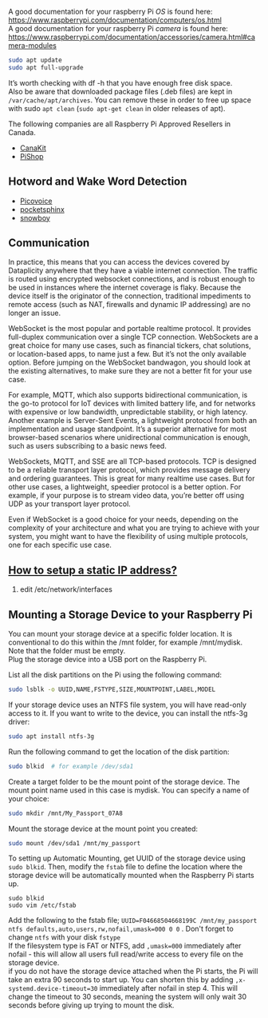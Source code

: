A good documentation for your raspberry Pi _OS_ is found here: https://www.raspberrypi.com/documentation/computers/os.html <br />
A good documentation for your raspberry Pi _camera_ is found here: https://www.raspberrypi.com/documentation/accessories/camera.html#camera-modules <br />


```bash
sudo apt update
sudo apt full-upgrade
```
It’s worth checking with df -h that you have enough free disk space.<br />
Also be aware that downloaded package files (.deb files) are kept in `/var/cache/apt/archives`. You can remove these in order to free up space 
with sudo `apt clean` (`sudo apt-get clean` in older releases of apt). 

The following companies are all Raspberry Pi Approved Resellers in Canada.
* [CanaKit](https://www.canakit.com/)
* [PiShop](https://www.pishop.ca/)

## Hotword and Wake Word Detection
* [Picovoice](https://github.com/Picovoice/porcupine)
* [pocketsphinx](https://github.com/cmusphinx/pocketsphinx)
* [snowboy](https://github.com/seasalt-ai/snowboy)

## Communication
In practice, this means that you can access the devices covered by Dataplicity anywhere that they have a viable internet connection. The traffic is routed using encrypted websocket connections, and is robust enough to be used in instances where the internet coverage is flaky. Because the device itself is the originator of the connection, traditional impediments to remote access (such as NAT, firewalls and dynamic IP addressing) are no longer an issue.<br />

WebSocket is the most popular and portable realtime protocol. It provides full-duplex communication over a single TCP connection. WebSockets are a great choice for many use cases, such as financial tickers, chat solutions, or location-based apps, to name just a few. But it’s not the only available option. Before jumping on the WebSocket bandwagon, you should look at the existing alternatives, to make sure they are not a better fit for your use case.<br />

For example, MQTT, which also supports bidirectional communication, is the go-to protocol for IoT devices with limited battery life, and for networks with expensive or low bandwidth, unpredictable stability, or high latency. Another example is Server-Sent Events, a lightweight protocol from both an implementation and usage standpoint. It’s a superior alternative for most browser-based scenarios where unidirectional communication is enough, such as users subscribing to a basic news feed. <br />

WebSockets, MQTT, and SSE are all TCP-based protocols. TCP is designed to be a reliable transport layer protocol, which provides message delivery and ordering guarantees. This is great for many realtime use cases. But for other use cases, a lightweight, speedier protocol is a better option. For example, if your purpose is to stream video data, you’re better off using UDP as your transport layer protocol.<br />

Even if WebSocket is a good choice for your needs, depending on the complexity of your architecture and what you are trying to achieve with your system, you might want to have the flexibility of using multiple protocols, one for each specific use case. <br />

## [How to setup a static IP address?](https://thepihut.com/blogs/raspberry-pi-tutorials/16683276-how-to-setup-a-static-ip-address-on-your-raspberry-pi)
1. edit /etc/network/interfaces



## Mounting a Storage Device to your Raspberry Pi


You can mount your storage device at a specific folder location. It is conventional to do this within the /mnt folder, for example /mnt/mydisk. Note that the folder must be empty.<br>
Plug the storage device into a USB port on the Raspberry Pi.<br>

List all the disk partitions on the Pi using the following command:
```bash
sudo lsblk -o UUID,NAME,FSTYPE,SIZE,MOUNTPOINT,LABEL,MODEL
```
If your storage device uses an NTFS file system, you will have read-only access to it. If you want to write to the device, you can install the ntfs-3g driver:
```bash
sudo apt install ntfs-3g
```
Run the following command to get the location of the disk partition:
```bash
sudo blkid  # for example /dev/sda1
```
Create a target folder to be the mount point of the storage device. The mount point name used in this case is mydisk. You can specify a name of your choice:
```bash
sudo mkdir /mnt/My_Passport_07A8
```
Mount the storage device at the mount point you created:
```bash
sudo mount /dev/sda1 /mnt/my_passport
```

To setting up Automatic Mounting, get UUID of the storage device using `sudo blkid`. Then, modify the `fstab` file to define the location where the storage device will be automatically mounted when the Raspberry Pi starts up.
```
sudo blkid
sudo vim /etc/fstab
```
Add the following to the fstab file; `UUID=F04668504668199C /mnt/my_passport ntfs defaults,auto,users,rw,nofail,umask=000 0 0` . Don't forget to change `ntfs` with your disk `fstype`  <br />
If the filesystem type is FAT or NTFS, add `,umask=000` immediately after nofail - this will allow all users full read/write access to every file on the storage device.<br />
if you do not have the storage device attached when the Pi starts, the Pi will take an extra 90 seconds to start up. You can shorten this by adding `,x-systemd.device-timeout=30` immediately after nofail in step 4. This will change the timeout to 30 seconds, meaning the system will only wait 30 seconds before giving up trying to mount the disk. 



